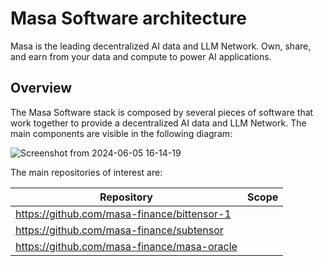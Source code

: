 # Masa Software architecture

Masa is the leading decentralized AI data and LLM Network. Own, share, and earn from your data and compute to power AI applications.

## Overview

The Masa Software stack is composed by several pieces of software that work together to provide a decentralized AI data and LLM Network. The main components are visible in the following diagram:

![Screenshot from 2024-06-05 16-14-19](https://github.com/masa-finance/protocol/assets/2420543/376947af-1d41-478c-9681-397bbdb92c5d)

The main repositories of interest are:

| Repository | Scope | 
|------------|-------|
| https://github.com/masa-finance/bittensor-1 | |
| https://github.com/masa-finance/subtensor | |
| https://github.com/masa-finance/masa-oracle | | 